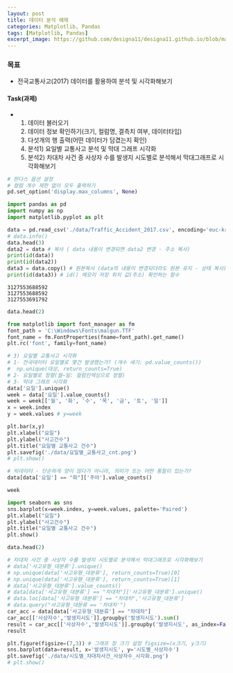 ```yaml
---
layout: post
title: 데이터 분석 예제
categories: Matplotlib, Pandas
tags: [Matplotlib, Pandas]
excerpt_image: https://github.com/designa11/designa11.github.io/blob/master/assets/images/plt/plt.png?raw=true
---
```


### 목표 
 - 전국교통사고(2017) 데이터를 활용하여 분석 및 시각화해보기
#### Task(과제)
 - 1) 데이터 불러오기
   2) 데이터 정보 확인하기(크기, 컬럼명, 결측치 여부, 데이터타입)
   3) 다섯개의 행 출력(어떤 데이터가 담겼는지 확인)
   4) 분석1) 요일별 교통사고 분석 및 막대 그래프 시각화
   5) 분석2) 차대차 사건 중 사상자 수를 발생지 시도별로 분석해서 막대그래프로 시각화해보기


```python
# 판다스 옵션 설정
# 컬럼 개수 제한 없이 모두 출력하기
pd.set_option('display.max_columns', None)
```

```python
import pandas as pd
import numpy as np
import matplotlib.pyplot as plt

data = pd.read_csv('./data/Traffic_Accident_2017.csv', encoding='euc-kr')
# data.info()
data.head(3)
data2 = data # 복사 ( data 내용이 변경되면 data2 변경 - 주소 복사)
print(id(data))
print(id(data2))
data3 = data.copy() # 원본복사 (data의 내용이 변경되더라도 원본 유지 - 상태 복사)
print(id(data3)) # id() 메모리 저장 위치 값(주소) 확인하는 함수
```

```
3127553688592
3127553688592
3127553691792

```

```python
data.head(2)
```

```python
from matplotlib import font_manager as fm
font_path = 'C:\Windows\Fonts\malgun.TTF'
font_name = fm.FontProperties(fname=font_path).get_name()
plt.rc('font', family=font_name)

# 3) 요일별 교통사고 시각화
# 1- 전국데이터 요일별로 몇건 발생했는가? (개수 세기: pd.value_counts())
#  np.unique(대상, return_counts=True)
# 2- 요일별로 정렬(월~일: 컬럼인덱싱으로 정렬)
# 3- 막대 그래프 시각화
data['요일'].unique()
week = data['요일'].value_counts()
week = week[['월', '화', '수', '목', '금', '토', '일']]
x = week.index
y = week.values # y=week

plt.bar(x,y)
plt.xlabel("요일")
plt.ylabel("사고건수")
plt.title("요일별 교통사고 건수")
plt.savefig('./data/요일별_교통사고_cnt.png')
# plt.show()
```

```python
# 빅데이터 - 단순하게 양이 많다가 아니라, 의미가 또는 어떤 통찰이 있는가?
data[data['요일'] == "화"]['주야'].value_counts()
```

```python
week
```

```python
import seaborn as sns
sns.barplot(x=week.index, y=week.values, palette='Paired')
plt.xlabel("요일")
plt.ylabel("사고건수")
plt.title("요일별 교통사고 건수")
plt.show()
```

```python
data.head(2)
```

```python
# 차대차 사건 중 사상자 수를 발생지 시도별로 분석해서 막대그래프로 시각화해보기
# data['사고유형_대분류'].unique()
# np.unique(data['사고유형_대분류'], return_counts=True)[0]
# np.unique(data['사고유형_대분류'], return_counts=True)[1]
# data['사고유형_대분류'].value_counts()
# data[data['사고유형_대분류'] == "차대차"]['사고유형_대분류'].unique()
# data.loc[data['사고유형_대분류'] == "차대차",'사고유형_대분류']
# data.query("사고유형_대분류 == '차대차'")
car_acc = data[data['사고유형_대분류'] == "차대차"]
car_acc[['사상자수','발생지시도']].groupby('발생지시도').sum()
result = car_acc[['사상자수','발생지시도']].groupby('발생지시도', as_index=False).agg(시도별_사상자수=('사상자수','sum'))
result

plt.figure(figsize=(7,3)) # 그래프 창 크기 설정 figsize=(x크기, y크기)
sns.barplot(data=result, x='발생지시도', y='시도별_사상자수')
plt.savefig('./data/시도별_차대차사건_사상자수_시각화.png')
# plt.show()
```

```python

```

```python

```

```python

```

